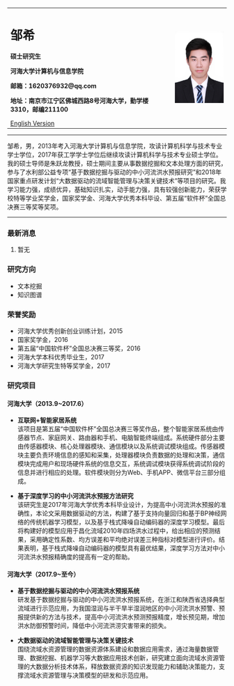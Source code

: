 <div>
<table border="0">
  <tr>
    <td width="75%">
      <h1>邹希</h1>
      <p><b>硕士研究生</b></p>
      <p><b>河海大学计算机与信息学院</b></p>
      <p><b>邮箱：1620376932@qq.com</b></p>
      <p><b>地址：南京市江宁区佛城西路8号河海大学，勤学楼3310，邮编211100</b></p>
      <a href="/index-en.html">English Version</a>
    </td>
    <td width="25%">
      <img src="/zhengjianzhao.jpg" width="100%">
    </td>
  </tr>
</table>
</div>


---

邹希，男，2013年考入河海大学计算机与信息学院，攻读计算机科学与技术专业学士学位，2017年获工学学士学位后继续攻读计算机科学与技术专业硕士学位。我的硕士导师是朱跃龙教授，硕士期间主要从事数据挖掘和文本处理方面的研究，参与了水利部公益专项“基于数据挖掘与驱动的中小河流洪水预报研究”和2018年国家重点研发计划“大数据驱动的流域智能管理与决策关键技术”等项目的研究。我学习能力强，成绩优异，基础知识扎实，动手能力强，具有较强创新能力，荣获学校特等学业奖学金，国家奖学金、河海大学优秀本科毕设、第五届“软件杯”全国总决赛三等奖等奖项。

---

### 最新消息
1. 暂无

### 研究方向
- 文本挖掘
- 知识图谱

### 荣誉奖励
- 河海大学优秀创新创业训练计划，2015
- 国家奖学金，2016
- 第五届“中国软件杯”全国总决赛三等奖，2016
- 河海大学本科优秀毕业生，2017
- 河海大学研究生特等奖学金，2017

### 研究项目
#### 河海大学（2013.9~2017.6）
- **互联网+智能家居系统**  
该项目是第五届“中国软件杯”全国总决赛三等奖作品，整个智能家居系统由传感器节点、家庭网关、路由器和手机、电脑智能终端组成。系统硬件部分主要由传感器模块、核心处理器模块、通信模块以及系统调试模块组成。传感器模块主要负责环境信息的感知和采集，处理器模块负责数据的处理和决策，通信模块完成用户和现场硬件系统的信息交互，系统调试模块获得系统调试阶段的信息并进行相应的处理。软件模块则分为Web、手机APP、微信平台三部分组成。

- **基于深度学习的中小河流洪水预报方法研究**  
该研究生是2017年河海大学优秀本科毕业设计，为提高中小河流洪水预报的准确性，本论文采用数据驱动的方法，构建了基于支持向量回归和基于BP神经网络的传统机器学习模型，以及基于栈式降噪自动编码器的深度学习模型。最后将构建好的模型应用于昌化流域2010年四场洪水过程中，给出相应的预测结果，采用确定性系数、均方误差和平均绝对误差三种指标对模型进行评价。结果表明，基于栈式降噪自动编码器的模型具有最优结果，深度学习方法对中小河流洪水预报精确度的提高有一定的帮助。

#### 河海大学（2017.9~至今）
- **基于数据挖掘与驱动的中小河流洪水预报系统**  
研发基于数据挖掘与驱动的中小河流洪水预报系统，在浙江和陕西省选择典型流域进行示范应用，为我国湿润与半干旱半湿润地区的中小河流洪水预警、预报提供新的方法与技术，提高中小河流洪水预测预报精度，增长预见期，增加洪水防御预警时间，降低中小河流洪涝灾害带来的损失。

- **大数据驱动的流域智能管理与决策关键技术**  
围绕流域水资源管理的数据资源体系建设和数据应用需求，通过海量数据管理、数据挖掘、机器学习等大数据应用技术创新，研究建立面向流域水资源管理的大数据分析技术体系，释放数据资源的知识发现能力和辅助决策能力，支撑流域水资源管理与决策模型的研发和示范应用。
